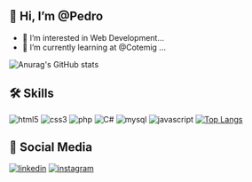 ## 👋 Hi, I’m @Pedro
- 👀 I’m interested in Web Development...
- 🌱 I’m currently learning at @Cotemig ...

![Anurag's GitHub stats](https://github-readme-stats.vercel.app/api?username=PedroXA&theme=radical&show_icons=true)

## 🛠 Skills
![html5](https://img.shields.io/badge/html5-000000?style=for-the-badge&logo=html5&logoColor=white)
![css3](https://img.shields.io/badge/css3-000000?style=for-the-badge&logo=css3&logoColor=white)
![php](https://img.shields.io/badge/php-000000?style=for-the-badge&logo=php&logoColor=white)
![C#](https://img.shields.io/badge/Csharp-000000?style=for-the-badge&logo=csharp&logoColor=white)
![mysql](https://img.shields.io/badge/mysql-000000?style=for-the-badge&logo=mysql&logoColor=white)
![javascript](https://img.shields.io/badge/javascript-000000?style=for-the-badge&logo=javascript&logoColor=white)
[![Top Langs](https://github-readme-stats.vercel.app/api/top-langs/?username=PedroXA&layout=compact)](https://github.com/anuraghazra/github-readme-stats)
  
## 🔗 Social Media
[![linkedin](https://img.shields.io/badge/linkedin-0000ff?style=for-the-badge&logo=linkedin&logoColor=white)](https://www.linkedin.com/in/pedro-henrique-dos-reis-braga-xavier/)
[![instagram](https://img.shields.io/badge/instagram-405DE6?style=for-the-badge&logo=instagram&logoColor=white)](https://www.instagram.com/pedr.hdr/)    

<!---
PedroXA/PedroXA is a ✨ special ✨ repository because its `README.md` (this file) appears on your GitHub profile.
You can click the Preview link to take a look at your changes.
--->
